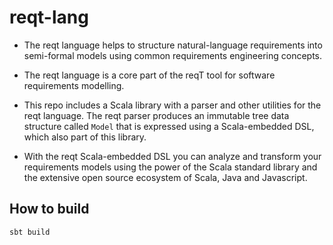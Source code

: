 # reqt-lang

* The reqt language helps to structure natural-language requirements into semi-formal models using common requirements engineering concepts. 

* The reqt language is a core part of the reqT tool for software requirements modelling.

* This repo includes a Scala library with a parser and other utilities for the reqt language. The reqt parser produces an immutable tree data structure called `Model` that is expressed using a Scala-embedded DSL, which also part of this library. 

* With the reqt Scala-embedded DSL you can analyze and transform your requirements models using the power of the Scala standard library and the extensive open source ecosystem of Scala, Java and Javascript. 

## How to build

`sbt build`